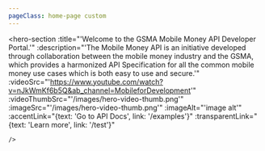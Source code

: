 ```yaml
---
pageClass: home-page custom
---
```


  <hero-section 
    :title="'Welcome to the GSMA Mobile Money API Developer Portal.'"
    :description="'The Mobile Money API is an initiative developed through collaboration between the mobile money industry and the GSMA, which provides a harmonized API Specification for all the common mobile money use cases which is both easy to use and secure.'"
    :videoSrc="'https://www.youtube.com/watch?v=nJkWmKf6b5Q&ab_channel=MobileforDevelopment'"
    :videoThumbSrc="'/images/hero-video-thumb.png'"
    :imageSrc="'/images/hero-video-thumb.png'"
    :imageAlt="'image alt'" 
    :accentLink="{text: 'Go to API Docs', link: '/examples'}"
    :transparentLink="{text: 'Learn more', link: '/test'}"
    
    />

  <what-you-get/>

  <benefits-list/>

  <mm-metrics/>

  <industries/>